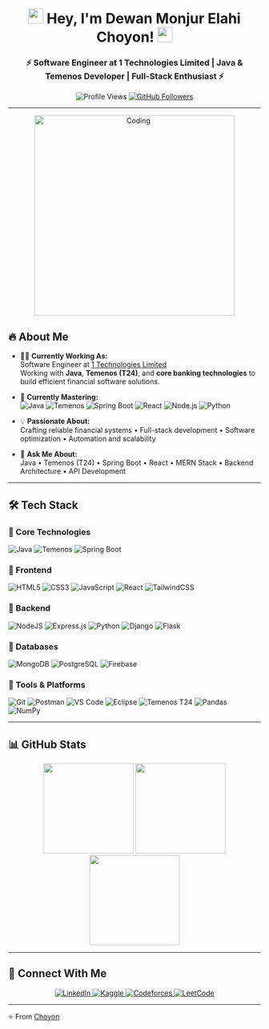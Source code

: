 <h1 align="center">
  <img src="https://media.giphy.com/media/hvRJCLFzcasrR4ia7z/giphy.gif" width="30px"> 
  Hey, I'm Dewan Monjur Elahi Choyon!
  <img src="https://media.giphy.com/media/HwBlFQZFcAoUcPHZdX/giphy.gif" width="30px">
</h1>

<h3 align="center">⚡ Software Engineer at 1 Technologies Limited | Java & Temenos Developer | Full-Stack Enthusiast ⚡</h3>

<p align="center">
  <img src="https://komarev.com/ghpvc/?username=choyon001&label=Profile%20views&color=0e75b6&style=flat" alt="Profile Views" />
  <a href="https://github.com/choyon001?tab=followers">
    <img src="https://img.shields.io/github/followers/choyon001?label=Follow&style=social" alt="GitHub Followers">
  </a>
</p>

---

<div align="center">
  <img alt="Coding" width="400" src="https://raw.githubusercontent.com/rahuldkjain/github-profile-readme-generator/master/src/images/coding.gif">
</div>

## 🔥 About Me

- 👨‍💻 **Currently Working As:**  
  Software Engineer at [1 Technologies Limited](https://1technologiesltd.com/)  
  Working with **Java**, **Temenos (T24)**, and **core banking technologies** to build efficient financial software solutions.

- 🌱 **Currently Mastering:**  
  ![Java](https://img.shields.io/badge/-Java-007396?logo=java&logoColor=white&style=flat)
  ![Temenos](https://img.shields.io/badge/-Temenos-002D72?logo=temenos&logoColor=white&style=flat)
  ![Spring Boot](https://img.shields.io/badge/-Spring_Boot-6DB33F?logo=springboot&logoColor=white&style=flat)
  ![React](https://img.shields.io/badge/-React-61DAFB?logo=react&logoColor=white&style=flat)
  ![Node.js](https://img.shields.io/badge/-Node.js-339933?logo=node.js&logoColor=white&style=flat)
  ![Python](https://img.shields.io/badge/-Python-3776AB?logo=python&logoColor=white&style=flat)

- 💡 **Passionate About:**  
  Crafting reliable financial systems • Full-stack development • Software optimization • Automation and scalability

- 💬 **Ask Me About:**  
  Java • Temenos (T24) • Spring Boot • React • MERN Stack • Backend Architecture • API Development

---

## 🛠️ Tech Stack

### 🔹 Core Technologies
![Java](https://img.shields.io/badge/java-%23ED8B00.svg?style=for-the-badge&logo=openjdk&logoColor=white)
![Temenos](https://img.shields.io/badge/Temenos-%23002D72.svg?style=for-the-badge&logo=temenos&logoColor=white)
![Spring Boot](https://img.shields.io/badge/Spring_Boot-%236DB33F.svg?style=for-the-badge&logo=springboot&logoColor=white)

### 🔹 Frontend
![HTML5](https://img.shields.io/badge/html5-%23E34F26.svg?style=for-the-badge&logo=html5&logoColor=white)
![CSS3](https://img.shields.io/badge/css3-%231572B6.svg?style=for-the-badge&logo=css3&logoColor=white)
![JavaScript](https://img.shields.io/badge/javascript-%23323330.svg?style=for-the-badge&logo=javascript&logoColor=%23F7DF1E)
![React](https://img.shields.io/badge/react-%2320232a.svg?style=for-the-badge&logo=react&logoColor=%2361DAFB)
![TailwindCSS](https://img.shields.io/badge/tailwindcss-%2338B2AC.svg?style=for-the-badge&logo=tailwind-css&logoColor=white)

### 🔹 Backend
![NodeJS](https://img.shields.io/badge/node.js-6DA55F?style=for-the-badge&logo=node.js&logoColor=white)
![Express.js](https://img.shields.io/badge/express.js-%23404d59.svg?style=for-the-badge&logo=express&logoColor=%2361DAFB)
![Python](https://img.shields.io/badge/python-3670A0?style=for-the-badge&logo=python&logoColor=ffdd54)
![Django](https://img.shields.io/badge/django-%23092E20.svg?style=for-the-badge&logo=django&logoColor=white)
![Flask](https://img.shields.io/badge/flask-%23000.svg?style=for-the-badge&logo=flask&logoColor=white)

### 🔹 Databases
![MongoDB](https://img.shields.io/badge/MongoDB-%234ea94b.svg?style=for-the-badge&logo=mongodb&logoColor=white)
![PostgreSQL](https://img.shields.io/badge/postgresql-%23316192.svg?style=for-the-badge&logo=postgresql&logoColor=white)
![Firebase](https://img.shields.io/badge/firebase-%23039BE5.svg?style=for-the-badge&logo=firebase)

### 🔹 Tools & Platforms
![Git](https://img.shields.io/badge/git-%23F05033.svg?style=for-the-badge&logo=git&logoColor=white)
![Postman](https://img.shields.io/badge/Postman-FF6C37?style=for-the-badge&logo=postman&logoColor=white)
![VS Code](https://img.shields.io/badge/VS%20Code-0078D4?style=for-the-badge&logo=visual-studio-code&logoColor=white)
![Eclipse](https://img.shields.io/badge/Eclipse-2C2255?style=for-the-badge&logo=eclipse&logoColor=white)
![Temenos T24](https://img.shields.io/badge/T24%20Core%20Banking-%23002D72.svg?style=for-the-badge&logo=temenos&logoColor=white)
![Pandas](https://img.shields.io/badge/pandas-%23150458.svg?style=for-the-badge&logo=pandas&logoColor=white)
![NumPy](https://img.shields.io/badge/numpy-%23013243.svg?style=for-the-badge&logo=numpy&logoColor=white)

---

## 📊 GitHub Stats

<div align="center">
  <img height="180em" src="https://github-readme-stats.vercel.app/api?username=choyon001&show_icons=true&theme=dark&hide_border=true&include_all_commits=true&count_private=true"/>
  <img height="180em" src="https://github-readme-stats.vercel.app/api/top-langs/?username=choyon001&layout=compact&langs_count=8&theme=dark&hide_border=true"/>
</div>

<div align="center">
  <img height="180em" src="https://streak-stats.demolab.com?user=choyon001&theme=dark&hide_border=true"/>
</div>

---

## 🤝 Connect With Me

<p align="center">
  <a href="https://www.linkedin.com/in/dewan-monjur/" target="_blank">
    <img src="https://img.shields.io/badge/LinkedIn-0077B5?style=for-the-badge&logo=linkedin&logoColor=white" alt="LinkedIn"/>
  </a>
  <a href="https://kaggle.com/choyon001" target="_blank">
    <img src="https://img.shields.io/badge/Kaggle-20BEFF?style=for-the-badge&logo=Kaggle&logoColor=white" alt="Kaggle"/>
  </a>
  <a href="https://codeforces.com/profile/choyon001" target="_blank">
    <img src="https://img.shields.io/badge/Codeforces-1F8ACB?style=for-the-badge&logo=codeforces&logoColor=white" alt="Codeforces"/>
  </a>
  <a href="https://www.leetcode.com/choyon001" target="_blank">
    <img src="https://img.shields.io/badge/-LeetCode-FFA116?style=for-the-badge&logo=LeetCode&logoColor=black" alt="LeetCode"/>
  </a>
</p>

---

⭐️ From [Choyon](https://github.com/choyon001)
